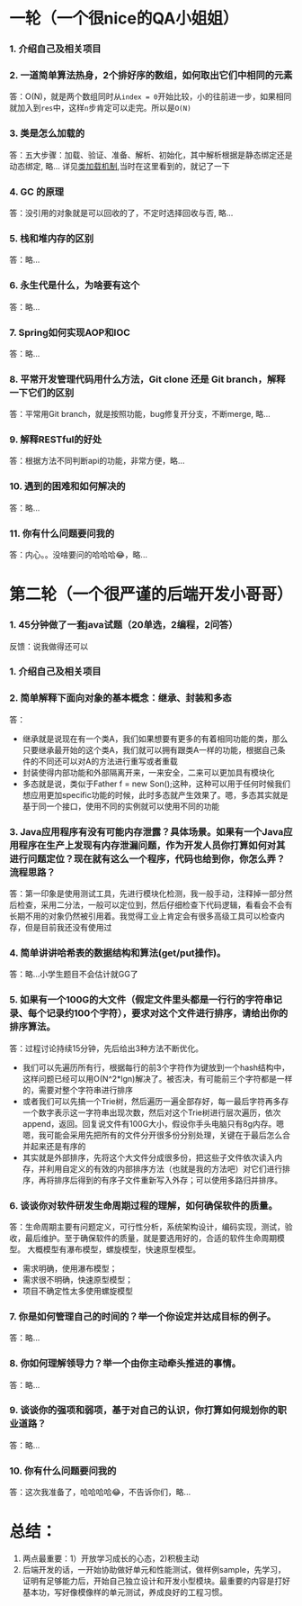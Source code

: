 # 一轮（一个很nice的QA小姐姐）
### 1. 介绍自己及相关项目

### 2. 一道简单算法热身，2个排好序的数组，如何取出它们中相同的元素
答：O(N)，就是两个数组同时从```index = 0```开始比较，小的往前进一步，如果相同就加入到```res```中，这样```n```步肯定可以走完。所以是```O(N)```

### 3. 类是怎么加载的
答：五大步骤：加载、验证、准备、解析、初始化，其中解析根据是静态绑定还是动态绑定, 略...
详见[类加载机制](https://blog.csdn.net/ns_code/article/details/17881581),当时在这里看到的，就记了一下

### 4. GC 的原理
答：没引用的对象就是可以回收的了，不定时选择回收与否, 略...

### 5. 栈和堆内存的区别
答：略...

### 6. 永生代是什么，为啥要有这个
答：略...

### 7. Spring如何实现AOP和IOC
答：略...

### 8. 平常开发管理代码用什么方法，Git clone 还是 Git branch，解释一下它们的区别
答：平常用Git branch，就是按照功能，bug修复开分支，不断merge, 略...

### 9. 解释RESTful的好处
答：根据方法不同判断api的功能，非常方便，略...

### 10. 遇到的困难和如何解决的
答：略...

### 11. 你有什么问题要问我的
答：内心。。没啥要问的哈哈哈😂，略...


# 第二轮（一个很严谨的后端开发小哥哥）
### 1. 45分钟做了一套java试题（20单选，2编程，2问答）
反馈：说我做得还可以

### 1. 介绍自己及相关项目

### 2. 简单解释下面向对象的基本概念：继承、封装和多态
答：
- 继承就是说现在有一个类A，我们如果想要有更多的有着相同功能的类，那么只要继承最开始的这个类A，我们就可以拥有跟类A一样的功能，根据自己条件的不同还可以对A的方法进行重写或者重载
- 封装使得内部功能和外部隔离开来，一来安全，二来可以更加具有模块化
- 多态就是说，类似于Father f = new Son();这种，这种可以用于任何时候我们想应用更加specific功能的时候，此时多态就产生效果了。嗯，多态其实就是基于同一个接口，使用不同的实例就可以使用不同的功能

### 3. Java应用程序有没有可能内存泄露？具体场景。如果有一个Java应用程序在生产上发现有内存泄漏问题，作为开发人员你打算如何对其进行问题定位？现在就有这么一个程序，代码也给到你，你怎么弄？流程思路？
答：第一印象是使用测试工具，先进行模块化检测，我一般手动，注释掉一部分然后检查，采用二分法，一般可以定位到，然后仔细检查下代码逻辑，看看会不会有长期不用的对象仍然被引用着。我觉得工业上肯定会有很多高级工具可以检查内存，但是目前我还没有使用过

### 4. 简单讲讲哈希表的数据结构和算法(get/put操作)。
答：略...小学生题目不会估计就GG了

### 5. 如果有一个100G的大文件（假定文件里头都是一行行的字符串记录、每个记录约100个字符），要求对这个文件进行排序，请给出你的排序算法。
答：过程讨论持续15分钟，先后给出3种方法不断优化。
- 我们可以先遍历所有行，根据每行的前3个字符作为键放到一个hash结构中，这样问题已经可以用O(N^2*lgn)解决了。被否决，有可能前三个字符都是一样的，需要对整个字符串进行排序
- 或者我们可以先搞一个Trie树，然后遍历一遍全部存好，每一最后字符再多存一个数字表示这一字符串出现次数，然后对这个Trie树进行层次遍历，依次append，返回。回复说文件有100G大小，假设你手头电脑只有8g内存。嗯嗯，我可能会采用先把所有的文件分开很多份分别处理，关键在于最后怎么合并起来还是有序的
- 其实就是外部排序，先将这个大文件分成很多份，把这些子文件依次读入内存，并利用自定义的有效的内部排序方法（也就是我的方法吧）对它们进行排序，再将排序后得到的有序子文件重新写入外存；可以使用多路归并排序。

### 6. 谈谈你对软件研发生命周期过程的理解，如何确保软件的质量。
答：生命周期主要有问题定义，可行性分析，系统架构设计，编码实现，测试，验收，最后维护。至于确保软件的质量，就是要选用好的，合适的软件生命周期模型。
大概模型有瀑布模型，螺旋模型，快速原型模型。
- 需求明确，使用瀑布模型；
- 需求很不明确，快速原型模型；
- 项目不确定性太多使用螺旋模型

### 7. 你是如何管理自己的时间的？举一个你设定并达成目标的例子。
答：略...

### 8. 你如何理解领导力？举一个由你主动牵头推进的事情。
答：略...

### 9. 谈谈你的强项和弱项，基于对自己的认识，你打算如何规划你的职业道路？
答：略...

### 10. 你有什么问题要问我的
答：这次我准备了，哈哈哈哈😂，不告诉你们，略...


# 总结：
1. 两点最重要：1）开放学习成长的心态，2)积极主动
2. 后端开发的话，一开始协助做好单元和性能测试，做样例sample，先学习，证明有足够能力后，开始自己独立设计和开发小型模块。最重要的内容是打好基本功，写好像模像样的单元测试，养成良好的工程习惯。









